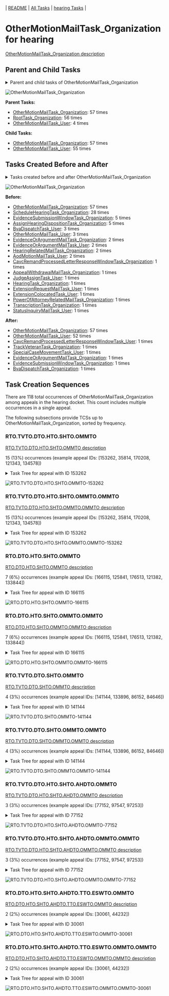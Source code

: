 <!-- DO NOT EDIT THIS FILE.  This file is autogenerated. -->
| [README](../README.md) | [All Tasks](../alltasks.md) | [hearing Tasks](tasklist.md) |

# OtherMotionMailTask_Organization for hearing

[OtherMotionMailTask_Organization description](../descr/OtherMotionMailTask_Organization.md)

## Parent and Child Tasks

<details><summary markdown='span'>Parent and child tasks of OtherMotionMailTask_Organization
</summary>

```
digraph G {
rankdir=LR;
node [shape=box]
"OtherMotionMailTask_Organization" -> "OtherMotionMailTask_Organization" [label=57]
"OtherMotionMailTask_Organization" -> "OtherMotionMailTask_User" [label=55]
"OtherMotionMailTask_Organization" -> "OtherMotionMailTask_Organization" [label=57]
"RootTask_Organization" -> "OtherMotionMailTask_Organization" [label=56]
"OtherMotionMailTask_User" -> "OtherMotionMailTask_Organization" [label=4]
}
```
</details>

![OtherMotionMailTask_Organization](dot/OtherMotionMailTask_Organization-parentchild.dot.png)

**Parent Tasks:**

   * [OtherMotionMailTask_Organization](OtherMotionMailTask_Organization.md): 57 times
   * [RootTask_Organization](RootTask_Organization.md): 56 times
   * [OtherMotionMailTask_User](OtherMotionMailTask_User.md): 4 times

**Child Tasks:**

   * [OtherMotionMailTask_Organization](OtherMotionMailTask_Organization.md): 57 times
   * [OtherMotionMailTask_User](OtherMotionMailTask_User.md): 55 times

## Tasks Created Before and After

<details><summary markdown='span'>Tasks created before and after OtherMotionMailTask_Organization</summary>

```
digraph G {
rankdir=LR;

"OtherMotionMailTask_Organization" -> "OtherMotionMailTask_Organization" [label=57]
"OtherMotionMailTask_Organization" -> "OtherMotionMailTask_User" [label=52]
"OtherMotionMailTask_Organization" -> "TrackVeteranTask_Organization" [label=1]
"OtherMotionMailTask_Organization" -> "SpecialCaseMovementTask_User" [label=1]
"OtherMotionMailTask_Organization" -> "EvidenceSubmissionWindowTask_Organization" [label=1]
"OtherMotionMailTask_Organization" -> "EvidenceOrArgumentMailTask_Organization" [label=1]
"OtherMotionMailTask_Organization" -> "CavcRemandProcessedLetterResponseWindowTask_User" [label=1]
"OtherMotionMailTask_Organization" -> "BvaDispatchTask_Organization" [label=1]
"OtherMotionMailTask_Organization" -> "OtherMotionMailTask_Organization" [label=57]
"ScheduleHearingTask_Organization" -> "OtherMotionMailTask_Organization" [label=28]
"EvidenceSubmissionWindowTask_Organization" -> "OtherMotionMailTask_Organization" [label=5]
"AssignHearingDispositionTask_Organization" -> "OtherMotionMailTask_Organization" [label=5]
"OtherMotionMailTask_User" -> "OtherMotionMailTask_Organization" [label=3]
"BvaDispatchTask_User" -> "OtherMotionMailTask_Organization" [label=3]
"HearingRelatedMailTask_Organization" -> "OtherMotionMailTask_Organization" [label=2]
"EvidenceOrArgumentMailTask_User" -> "OtherMotionMailTask_Organization" [label=2]
"EvidenceOrArgumentMailTask_Organization" -> "OtherMotionMailTask_Organization" [label=2]
"AodMotionMailTask_User" -> "OtherMotionMailTask_Organization" [label=2]
"TranscriptionTask_Organization" -> "OtherMotionMailTask_Organization" [label=1]
"StatusInquiryMailTask_User" -> "OtherMotionMailTask_Organization" [label=1]
"PowerOfAttorneyRelatedMailTask_Organization" -> "OtherMotionMailTask_Organization" [label=1]
"JudgeAssignTask_User" -> "OtherMotionMailTask_Organization" [label=1]
"HearingTask_Organization" -> "OtherMotionMailTask_Organization" [label=1]
"ExtensionRequestMailTask_User" -> "OtherMotionMailTask_Organization" [label=1]
"ExtensionColocatedTask_User" -> "OtherMotionMailTask_Organization" [label=1]
"CavcRemandProcessedLetterResponseWindowTask_Organization" -> "OtherMotionMailTask_Organization" [label=1]
"AppealWithdrawalMailTask_Organization" -> "OtherMotionMailTask_Organization" [label=1]
}
```
</details>

![OtherMotionMailTask_Organization](dot/OtherMotionMailTask_Organization.dot.png)

**Before:**

   * [OtherMotionMailTask_Organization](OtherMotionMailTask_Organization.md): 57 times
   * [ScheduleHearingTask_Organization](ScheduleHearingTask_Organization.md): 28 times
   * [EvidenceSubmissionWindowTask_Organization](EvidenceSubmissionWindowTask_Organization.md): 5 times
   * [AssignHearingDispositionTask_Organization](AssignHearingDispositionTask_Organization.md): 5 times
   * [BvaDispatchTask_User](BvaDispatchTask_User.md): 3 times
   * [OtherMotionMailTask_User](OtherMotionMailTask_User.md): 3 times
   * [EvidenceOrArgumentMailTask_Organization](EvidenceOrArgumentMailTask_Organization.md): 2 times
   * [EvidenceOrArgumentMailTask_User](EvidenceOrArgumentMailTask_User.md): 2 times
   * [HearingRelatedMailTask_Organization](HearingRelatedMailTask_Organization.md): 2 times
   * [AodMotionMailTask_User](AodMotionMailTask_User.md): 2 times
   * [CavcRemandProcessedLetterResponseWindowTask_Organization](CavcRemandProcessedLetterResponseWindowTask_Organization.md): 1 times
   * [AppealWithdrawalMailTask_Organization](AppealWithdrawalMailTask_Organization.md): 1 times
   * [JudgeAssignTask_User](JudgeAssignTask_User.md): 1 times
   * [HearingTask_Organization](HearingTask_Organization.md): 1 times
   * [ExtensionRequestMailTask_User](ExtensionRequestMailTask_User.md): 1 times
   * [ExtensionColocatedTask_User](ExtensionColocatedTask_User.md): 1 times
   * [PowerOfAttorneyRelatedMailTask_Organization](PowerOfAttorneyRelatedMailTask_Organization.md): 1 times
   * [TranscriptionTask_Organization](TranscriptionTask_Organization.md): 1 times
   * [StatusInquiryMailTask_User](StatusInquiryMailTask_User.md): 1 times

**After:**

   * [OtherMotionMailTask_Organization](OtherMotionMailTask_Organization.md): 57 times
   * [OtherMotionMailTask_User](OtherMotionMailTask_User.md): 52 times
   * [CavcRemandProcessedLetterResponseWindowTask_User](CavcRemandProcessedLetterResponseWindowTask_User.md): 1 times
   * [TrackVeteranTask_Organization](TrackVeteranTask_Organization.md): 1 times
   * [SpecialCaseMovementTask_User](SpecialCaseMovementTask_User.md): 1 times
   * [EvidenceOrArgumentMailTask_Organization](EvidenceOrArgumentMailTask_Organization.md): 1 times
   * [EvidenceSubmissionWindowTask_Organization](EvidenceSubmissionWindowTask_Organization.md): 1 times
   * [BvaDispatchTask_Organization](BvaDispatchTask_Organization.md): 1 times

## Task Creation Sequences

There are 118 total occurrences of OtherMotionMailTask_Organization among appeals in the hearing docket.  This count includes multiple occurrences in a single appeal.

The following subsections provide TCSs up to OtherMotionMailTask_Organization, sorted by frequency.

### RTO.TVTO.DTO.HTO.SHTO.OMMTO

[RTO.TVTO.DTO.HTO.SHTO.OMMTO description](../descr/RTO.TVTO.DTO.HTO.SHTO.OMMTO.md)

15 (13%) occurrences (example appeal IDs: [153262, 35814, 170208, 121343, 134578])

<details><summary markdown='span'>Task Tree for appeal with ID 153262</summary>

```
@startuml
skinparam {
  ObjectBorderColor #555
  ObjectBorderThickness 0
  ObjectFontStyle bold
  ObjectFontSize 14
  ObjectAttributeFontColor #333
  ObjectAttributeFontSize 12
}
  object 0.RootTask #8dd3c7 {
Organization
}
  object 1.TrackVeteranTask #bebada {
Organization
}
  object 2.DistributionTask #ffffb3 {
Organization
}
  object 3.HearingTask #fb8072 {
Organization
}
  object 4.ScheduleHearingTask #80b1d3 {
Organization
}
  object 5.OtherMotionMailTask #ffed6f {
Organization  <back:white>    </back>
}
  object 6.OtherMotionMailTask #ffed6f {
Organization  <back:white>    </back>
}
  object 7.OtherMotionMailTask #ffed6f {
User
}
0.RootTask -- 1.TrackVeteranTask
0.RootTask -- 2.DistributionTask
2.DistributionTask -- 3.HearingTask
3.HearingTask -- 4.ScheduleHearingTask
0.RootTask -- 5.OtherMotionMailTask
5.OtherMotionMailTask -- 6.OtherMotionMailTask
6.OtherMotionMailTask -- 7.OtherMotionMailTask
@enduml
```
</details>

![RTO.TVTO.DTO.HTO.SHTO.OMMTO-153262](uml/RTO.TVTO.DTO.HTO.SHTO.OMMTO-153262.png)

### RTO.TVTO.DTO.HTO.SHTO.OMMTO.OMMTO

[RTO.TVTO.DTO.HTO.SHTO.OMMTO.OMMTO description](../descr/RTO.TVTO.DTO.HTO.SHTO.OMMTO.OMMTO.md)

15 (13%) occurrences (example appeal IDs: [153262, 35814, 170208, 121343, 134578])

<details><summary markdown='span'>Task Tree for appeal with ID 153262</summary>

```
@startuml
skinparam {
  ObjectBorderColor #555
  ObjectBorderThickness 0
  ObjectFontStyle bold
  ObjectFontSize 14
  ObjectAttributeFontColor #333
  ObjectAttributeFontSize 12
}
  object 0.RootTask #8dd3c7 {
Organization
}
  object 1.TrackVeteranTask #bebada {
Organization
}
  object 2.DistributionTask #ffffb3 {
Organization
}
  object 3.HearingTask #fb8072 {
Organization
}
  object 4.ScheduleHearingTask #80b1d3 {
Organization
}
  object 5.OtherMotionMailTask #ffed6f {
Organization  <back:white>    </back>
}
  object 6.OtherMotionMailTask #ffed6f {
Organization  <back:white>    </back>
}
  object 7.OtherMotionMailTask #ffed6f {
User
}
0.RootTask -- 1.TrackVeteranTask
0.RootTask -- 2.DistributionTask
2.DistributionTask -- 3.HearingTask
3.HearingTask -- 4.ScheduleHearingTask
0.RootTask -- 5.OtherMotionMailTask
5.OtherMotionMailTask -- 6.OtherMotionMailTask
6.OtherMotionMailTask -- 7.OtherMotionMailTask
@enduml
```
</details>

![RTO.TVTO.DTO.HTO.SHTO.OMMTO.OMMTO-153262](uml/RTO.TVTO.DTO.HTO.SHTO.OMMTO.OMMTO-153262.png)

### RTO.DTO.HTO.SHTO.OMMTO

[RTO.DTO.HTO.SHTO.OMMTO description](../descr/RTO.DTO.HTO.SHTO.OMMTO.md)

7 (6%) occurrences (example appeal IDs: [166115, 125841, 176513, 121382, 133844])

<details><summary markdown='span'>Task Tree for appeal with ID 166115</summary>

```
@startuml
skinparam {
  ObjectBorderColor #555
  ObjectBorderThickness 0
  ObjectFontStyle bold
  ObjectFontSize 14
  ObjectAttributeFontColor #333
  ObjectAttributeFontSize 12
}
  object 0.RootTask #8dd3c7 {
Organization
}
  object 1.DistributionTask #ffffb3 {
Organization
}
  object 2.HearingTask #fb8072 {
Organization
}
  object 3.ScheduleHearingTask #80b1d3 {
Organization
}
  object 4.OtherMotionMailTask #ffed6f {
Organization  <back:white>    </back>
}
  object 5.OtherMotionMailTask #ffed6f {
Organization  <back:white>    </back>
}
  object 6.OtherMotionMailTask #ffed6f {
User
}
0.RootTask -- 1.DistributionTask
1.DistributionTask -- 2.HearingTask
2.HearingTask -- 3.ScheduleHearingTask
0.RootTask -- 4.OtherMotionMailTask
4.OtherMotionMailTask -- 5.OtherMotionMailTask
5.OtherMotionMailTask -- 6.OtherMotionMailTask
@enduml
```
</details>

![RTO.DTO.HTO.SHTO.OMMTO-166115](uml/RTO.DTO.HTO.SHTO.OMMTO-166115.png)

### RTO.DTO.HTO.SHTO.OMMTO.OMMTO

[RTO.DTO.HTO.SHTO.OMMTO.OMMTO description](../descr/RTO.DTO.HTO.SHTO.OMMTO.OMMTO.md)

7 (6%) occurrences (example appeal IDs: [166115, 125841, 176513, 121382, 133844])

<details><summary markdown='span'>Task Tree for appeal with ID 166115</summary>

```
@startuml
skinparam {
  ObjectBorderColor #555
  ObjectBorderThickness 0
  ObjectFontStyle bold
  ObjectFontSize 14
  ObjectAttributeFontColor #333
  ObjectAttributeFontSize 12
}
  object 0.RootTask #8dd3c7 {
Organization
}
  object 1.DistributionTask #ffffb3 {
Organization
}
  object 2.HearingTask #fb8072 {
Organization
}
  object 3.ScheduleHearingTask #80b1d3 {
Organization
}
  object 4.OtherMotionMailTask #ffed6f {
Organization  <back:white>    </back>
}
  object 5.OtherMotionMailTask #ffed6f {
Organization  <back:white>    </back>
}
  object 6.OtherMotionMailTask #ffed6f {
User
}
0.RootTask -- 1.DistributionTask
1.DistributionTask -- 2.HearingTask
2.HearingTask -- 3.ScheduleHearingTask
0.RootTask -- 4.OtherMotionMailTask
4.OtherMotionMailTask -- 5.OtherMotionMailTask
5.OtherMotionMailTask -- 6.OtherMotionMailTask
@enduml
```
</details>

![RTO.DTO.HTO.SHTO.OMMTO.OMMTO-166115](uml/RTO.DTO.HTO.SHTO.OMMTO.OMMTO-166115.png)

### RTO.TVTO.DTO.SHTO.OMMTO

[RTO.TVTO.DTO.SHTO.OMMTO description](../descr/RTO.TVTO.DTO.SHTO.OMMTO.md)

4 (3%) occurrences (example appeal IDs: [141144, 133896, 86152, 84646])

<details><summary markdown='span'>Task Tree for appeal with ID 141144</summary>

```
@startuml
skinparam {
  ObjectBorderColor #555
  ObjectBorderThickness 0
  ObjectFontStyle bold
  ObjectFontSize 14
  ObjectAttributeFontColor #333
  ObjectAttributeFontSize 12
}
  object 0.RootTask #8dd3c7 {
Organization
}
  object 1.TrackVeteranTask #bebada {
Organization
}
  object 2.DistributionTask #ffffb3 {
Organization
}
  object 3.HearingTask #fb8072 {
Organization
}
  object 4.ScheduleHearingTask #80b1d3 {
Organization
}
  object 5.AssignHearingDispositionTask #8dd3c7 {
Organization
}
  object 6.OtherMotionMailTask #ffed6f {
Organization  <back:white>    </back>
}
  object 7.OtherMotionMailTask #ffed6f {
Organization  <back:white>    </back>
}
  object 8.OtherMotionMailTask #ffed6f {
User
}
  object 9.HearingTask #fb8072 {
Organization
}
  object 10.ScheduleHearingTask #80b1d3 {
Organization
}
0.RootTask -- 1.TrackVeteranTask
0.RootTask -- 2.DistributionTask
2.DistributionTask -- 3.HearingTask
3.HearingTask -- 4.ScheduleHearingTask
3.HearingTask -- 5.AssignHearingDispositionTask
0.RootTask -- 6.OtherMotionMailTask
6.OtherMotionMailTask -- 7.OtherMotionMailTask
7.OtherMotionMailTask -- 8.OtherMotionMailTask
2.DistributionTask -- 9.HearingTask
9.HearingTask -- 10.ScheduleHearingTask
@enduml
```
</details>

![RTO.TVTO.DTO.SHTO.OMMTO-141144](uml/RTO.TVTO.DTO.SHTO.OMMTO-141144.png)

### RTO.TVTO.DTO.SHTO.OMMTO.OMMTO

[RTO.TVTO.DTO.SHTO.OMMTO.OMMTO description](../descr/RTO.TVTO.DTO.SHTO.OMMTO.OMMTO.md)

4 (3%) occurrences (example appeal IDs: [141144, 133896, 86152, 84646])

<details><summary markdown='span'>Task Tree for appeal with ID 141144</summary>

```
@startuml
skinparam {
  ObjectBorderColor #555
  ObjectBorderThickness 0
  ObjectFontStyle bold
  ObjectFontSize 14
  ObjectAttributeFontColor #333
  ObjectAttributeFontSize 12
}
  object 0.RootTask #8dd3c7 {
Organization
}
  object 1.TrackVeteranTask #bebada {
Organization
}
  object 2.DistributionTask #ffffb3 {
Organization
}
  object 3.HearingTask #fb8072 {
Organization
}
  object 4.ScheduleHearingTask #80b1d3 {
Organization
}
  object 5.AssignHearingDispositionTask #8dd3c7 {
Organization
}
  object 6.OtherMotionMailTask #ffed6f {
Organization  <back:white>    </back>
}
  object 7.OtherMotionMailTask #ffed6f {
Organization  <back:white>    </back>
}
  object 8.OtherMotionMailTask #ffed6f {
User
}
  object 9.HearingTask #fb8072 {
Organization
}
  object 10.ScheduleHearingTask #80b1d3 {
Organization
}
0.RootTask -- 1.TrackVeteranTask
0.RootTask -- 2.DistributionTask
2.DistributionTask -- 3.HearingTask
3.HearingTask -- 4.ScheduleHearingTask
3.HearingTask -- 5.AssignHearingDispositionTask
0.RootTask -- 6.OtherMotionMailTask
6.OtherMotionMailTask -- 7.OtherMotionMailTask
7.OtherMotionMailTask -- 8.OtherMotionMailTask
2.DistributionTask -- 9.HearingTask
9.HearingTask -- 10.ScheduleHearingTask
@enduml
```
</details>

![RTO.TVTO.DTO.SHTO.OMMTO.OMMTO-141144](uml/RTO.TVTO.DTO.SHTO.OMMTO.OMMTO-141144.png)

### RTO.TVTO.DTO.HTO.SHTO.AHDTO.OMMTO

[RTO.TVTO.DTO.HTO.SHTO.AHDTO.OMMTO description](../descr/RTO.TVTO.DTO.HTO.SHTO.AHDTO.OMMTO.md)

3 (3%) occurrences (example appeal IDs: [77152, 97547, 97253])

<details><summary markdown='span'>Task Tree for appeal with ID 77152</summary>

```
@startuml
skinparam {
  ObjectBorderColor #555
  ObjectBorderThickness 0
  ObjectFontStyle bold
  ObjectFontSize 14
  ObjectAttributeFontColor #333
  ObjectAttributeFontSize 12
}
  object 0.RootTask #8dd3c7 {
Organization
}
  object 1.TrackVeteranTask #bebada {
Organization
}
  object 2.DistributionTask #ffffb3 {
Organization
}
  object 3.HearingTask #fb8072 {
Organization
}
  object 4.ScheduleHearingTask #80b1d3 {
Organization
}
  object 5.AssignHearingDispositionTask #8dd3c7 {
Organization
}
  object 6.OtherMotionMailTask #ffed6f {
Organization  <back:white>    </back>
}
  object 7.OtherMotionMailTask #ffed6f {
Organization  <back:white>    </back>
}
  object 8.OtherMotionMailTask #ffed6f {
User
}
  object 9.NoShowHearingTask #b3de69 {
Organization
}
  object 10.TimedHoldTask #fccde5 {
Organization
}
  object 11.HearingRelatedMailTask #8dd3c7 {
Organization
}
  object 12.HearingRelatedMailTask #8dd3c7 {
Organization
}
  object 13.OtherMotionMailTask #ffed6f {
Organization  <back:white>    </back>
}
  object 14.EvidenceSubmissionWindowTask #fccde5 {
Organization
}
0.RootTask -- 1.TrackVeteranTask
0.RootTask -- 2.DistributionTask
2.DistributionTask -- 3.HearingTask
3.HearingTask -- 4.ScheduleHearingTask
3.HearingTask -- 5.AssignHearingDispositionTask
0.RootTask -- 6.OtherMotionMailTask
6.OtherMotionMailTask -- 7.OtherMotionMailTask
7.OtherMotionMailTask -- 8.OtherMotionMailTask
5.AssignHearingDispositionTask -- 9.NoShowHearingTask
9.NoShowHearingTask -- 10.TimedHoldTask
2.DistributionTask -- 11.HearingRelatedMailTask
11.HearingRelatedMailTask -- 12.HearingRelatedMailTask
8.OtherMotionMailTask -- 13.OtherMotionMailTask
3.HearingTask -- 14.EvidenceSubmissionWindowTask
@enduml
```
</details>

![RTO.TVTO.DTO.HTO.SHTO.AHDTO.OMMTO-77152](uml/RTO.TVTO.DTO.HTO.SHTO.AHDTO.OMMTO-77152.png)

### RTO.TVTO.DTO.HTO.SHTO.AHDTO.OMMTO.OMMTO

[RTO.TVTO.DTO.HTO.SHTO.AHDTO.OMMTO.OMMTO description](../descr/RTO.TVTO.DTO.HTO.SHTO.AHDTO.OMMTO.OMMTO.md)

3 (3%) occurrences (example appeal IDs: [77152, 97547, 97253])

<details><summary markdown='span'>Task Tree for appeal with ID 77152</summary>

```
@startuml
skinparam {
  ObjectBorderColor #555
  ObjectBorderThickness 0
  ObjectFontStyle bold
  ObjectFontSize 14
  ObjectAttributeFontColor #333
  ObjectAttributeFontSize 12
}
  object 0.RootTask #8dd3c7 {
Organization
}
  object 1.TrackVeteranTask #bebada {
Organization
}
  object 2.DistributionTask #ffffb3 {
Organization
}
  object 3.HearingTask #fb8072 {
Organization
}
  object 4.ScheduleHearingTask #80b1d3 {
Organization
}
  object 5.AssignHearingDispositionTask #8dd3c7 {
Organization
}
  object 6.OtherMotionMailTask #ffed6f {
Organization  <back:white>    </back>
}
  object 7.OtherMotionMailTask #ffed6f {
Organization  <back:white>    </back>
}
  object 8.OtherMotionMailTask #ffed6f {
User
}
  object 9.NoShowHearingTask #b3de69 {
Organization
}
  object 10.TimedHoldTask #fccde5 {
Organization
}
  object 11.HearingRelatedMailTask #8dd3c7 {
Organization
}
  object 12.HearingRelatedMailTask #8dd3c7 {
Organization
}
  object 13.OtherMotionMailTask #ffed6f {
Organization  <back:white>    </back>
}
  object 14.EvidenceSubmissionWindowTask #fccde5 {
Organization
}
0.RootTask -- 1.TrackVeteranTask
0.RootTask -- 2.DistributionTask
2.DistributionTask -- 3.HearingTask
3.HearingTask -- 4.ScheduleHearingTask
3.HearingTask -- 5.AssignHearingDispositionTask
0.RootTask -- 6.OtherMotionMailTask
6.OtherMotionMailTask -- 7.OtherMotionMailTask
7.OtherMotionMailTask -- 8.OtherMotionMailTask
5.AssignHearingDispositionTask -- 9.NoShowHearingTask
9.NoShowHearingTask -- 10.TimedHoldTask
2.DistributionTask -- 11.HearingRelatedMailTask
11.HearingRelatedMailTask -- 12.HearingRelatedMailTask
8.OtherMotionMailTask -- 13.OtherMotionMailTask
3.HearingTask -- 14.EvidenceSubmissionWindowTask
@enduml
```
</details>

![RTO.TVTO.DTO.HTO.SHTO.AHDTO.OMMTO.OMMTO-77152](uml/RTO.TVTO.DTO.HTO.SHTO.AHDTO.OMMTO.OMMTO-77152.png)

### RTO.DTO.HTO.SHTO.AHDTO.TTO.ESWTO.OMMTO

[RTO.DTO.HTO.SHTO.AHDTO.TTO.ESWTO.OMMTO description](../descr/RTO.DTO.HTO.SHTO.AHDTO.TTO.ESWTO.OMMTO.md)

2 (2%) occurrences (example appeal IDs: [30061, 44232])

<details><summary markdown='span'>Task Tree for appeal with ID 30061</summary>

```
@startuml
skinparam {
  ObjectBorderColor #555
  ObjectBorderThickness 0
  ObjectFontStyle bold
  ObjectFontSize 14
  ObjectAttributeFontColor #333
  ObjectAttributeFontSize 12
}
  object 0.RootTask #8dd3c7 {
Organization
}
  object 1.DistributionTask #ffffb3 {
Organization
}
  object 2.HearingTask #fb8072 {
Organization
}
  object 3.ScheduleHearingTask #80b1d3 {
Organization
}
  object 4.HearingAdminActionVerifyAddressTask #ffed6f {
Organization
}
  object 5.AssignHearingDispositionTask #8dd3c7 {
Organization
}
  object 6.TranscriptionTask #fb8072 {
Organization
}
  object 7.EvidenceSubmissionWindowTask #fccde5 {
Organization
}
  object 8.OtherMotionMailTask #ffed6f {
Organization  <back:white>    </back>
}
  object 9.OtherMotionMailTask #ffed6f {
Organization  <back:white>    </back>
}
  object 10.OtherMotionMailTask #ffed6f {
User
}
  object 11.OtherMotionMailTask #ffed6f {
Organization  <back:white>    </back>
}
  object 12.OtherMotionMailTask #ffed6f {
User
}
  object 13.JudgeAssignTask #ccebc5 {
User
}
  object 14.JudgeDecisionReviewTask #d9d9d9 {
User
}
  object 15.AttorneyTask #bc80bd {
User
}
0.RootTask -- 1.DistributionTask
1.DistributionTask -- 2.HearingTask
2.HearingTask -- 3.ScheduleHearingTask
3.ScheduleHearingTask -- 4.HearingAdminActionVerifyAddressTask
2.HearingTask -- 5.AssignHearingDispositionTask
5.AssignHearingDispositionTask -- 6.TranscriptionTask
5.AssignHearingDispositionTask -- 7.EvidenceSubmissionWindowTask
0.RootTask -- 8.OtherMotionMailTask
8.OtherMotionMailTask -- 9.OtherMotionMailTask
9.OtherMotionMailTask -- 10.OtherMotionMailTask
10.OtherMotionMailTask -- 11.OtherMotionMailTask
11.OtherMotionMailTask -- 12.OtherMotionMailTask
0.RootTask -- 13.JudgeAssignTask
0.RootTask -- 14.JudgeDecisionReviewTask
14.JudgeDecisionReviewTask -- 15.AttorneyTask
@enduml
```
</details>

![RTO.DTO.HTO.SHTO.AHDTO.TTO.ESWTO.OMMTO-30061](uml/RTO.DTO.HTO.SHTO.AHDTO.TTO.ESWTO.OMMTO-30061.png)

### RTO.DTO.HTO.SHTO.AHDTO.TTO.ESWTO.OMMTO.OMMTO

[RTO.DTO.HTO.SHTO.AHDTO.TTO.ESWTO.OMMTO.OMMTO description](../descr/RTO.DTO.HTO.SHTO.AHDTO.TTO.ESWTO.OMMTO.OMMTO.md)

2 (2%) occurrences (example appeal IDs: [30061, 44232])

<details><summary markdown='span'>Task Tree for appeal with ID 30061</summary>

```
@startuml
skinparam {
  ObjectBorderColor #555
  ObjectBorderThickness 0
  ObjectFontStyle bold
  ObjectFontSize 14
  ObjectAttributeFontColor #333
  ObjectAttributeFontSize 12
}
  object 0.RootTask #8dd3c7 {
Organization
}
  object 1.DistributionTask #ffffb3 {
Organization
}
  object 2.HearingTask #fb8072 {
Organization
}
  object 3.ScheduleHearingTask #80b1d3 {
Organization
}
  object 4.HearingAdminActionVerifyAddressTask #ffed6f {
Organization
}
  object 5.AssignHearingDispositionTask #8dd3c7 {
Organization
}
  object 6.TranscriptionTask #fb8072 {
Organization
}
  object 7.EvidenceSubmissionWindowTask #fccde5 {
Organization
}
  object 8.OtherMotionMailTask #ffed6f {
Organization  <back:white>    </back>
}
  object 9.OtherMotionMailTask #ffed6f {
Organization  <back:white>    </back>
}
  object 10.OtherMotionMailTask #ffed6f {
User
}
  object 11.OtherMotionMailTask #ffed6f {
Organization  <back:white>    </back>
}
  object 12.OtherMotionMailTask #ffed6f {
User
}
  object 13.JudgeAssignTask #ccebc5 {
User
}
  object 14.JudgeDecisionReviewTask #d9d9d9 {
User
}
  object 15.AttorneyTask #bc80bd {
User
}
0.RootTask -- 1.DistributionTask
1.DistributionTask -- 2.HearingTask
2.HearingTask -- 3.ScheduleHearingTask
3.ScheduleHearingTask -- 4.HearingAdminActionVerifyAddressTask
2.HearingTask -- 5.AssignHearingDispositionTask
5.AssignHearingDispositionTask -- 6.TranscriptionTask
5.AssignHearingDispositionTask -- 7.EvidenceSubmissionWindowTask
0.RootTask -- 8.OtherMotionMailTask
8.OtherMotionMailTask -- 9.OtherMotionMailTask
9.OtherMotionMailTask -- 10.OtherMotionMailTask
10.OtherMotionMailTask -- 11.OtherMotionMailTask
11.OtherMotionMailTask -- 12.OtherMotionMailTask
0.RootTask -- 13.JudgeAssignTask
0.RootTask -- 14.JudgeDecisionReviewTask
14.JudgeDecisionReviewTask -- 15.AttorneyTask
@enduml
```
</details>

![RTO.DTO.HTO.SHTO.AHDTO.TTO.ESWTO.OMMTO.OMMTO-30061](uml/RTO.DTO.HTO.SHTO.AHDTO.TTO.ESWTO.OMMTO.OMMTO-30061.png)

